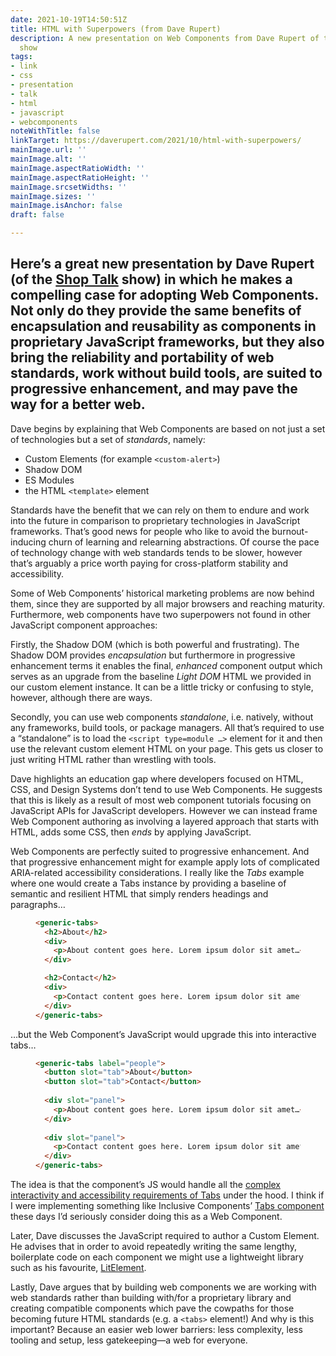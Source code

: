 ```yaml
---
date: 2021-10-19T14:50:51Z
title: HTML with Superpowers (from Dave Rupert)
description: A new presentation on Web Components from Dave Rupert of the Shop Talk
  show
tags:
- link
- css
- presentation
- talk
- html
- javascript
- webcomponents
noteWithTitle: false
linkTarget: https://daverupert.com/2021/10/html-with-superpowers/
mainImage.url: ''
mainImage.alt: ''
mainImage.aspectRatioWidth: ''
mainImage.aspectRatioHeight: ''
mainImage.srcsetWidths: ''
mainImage.sizes: ''
mainImage.isAnchor: false
draft: false

---
```

Here’s a great new presentation by Dave Rupert (of the [Shop Talk](https://shoptalkshow.com/) show) in which he makes a compelling case for adopting Web Components. Not only do they provide the same benefits of encapsulation and reusability as components in proprietary JavaScript frameworks, but they also bring the reliability and portability of web standards, work without build tools, are suited to progressive enhancement, and may pave the way for a better web. 
---

Dave begins by explaining that Web Components are based on not just a set of technologies but a set of _standards_, namely:

- Custom Elements (for example `<custom-alert>`)
- Shadow DOM
- ES Modules
- the HTML `<template>` element

Standards have the benefit that we can rely on them to endure and work into the future in comparison to proprietary technologies in JavaScript frameworks. That’s good news for people who like to avoid the burnout-inducing churn of learning and relearning abstractions. Of course the pace of technology change with web standards tends to be slower, however that’s arguably a price worth paying for cross-platform stability and accessibility.

Some of Web Components’ historical marketing problems are now behind them, since they are supported by all major browsers and reaching maturity. Furthermore, web components have two superpowers not found in other JavaScript component approaches: 

Firstly, the Shadow DOM (which is both powerful and frustrating). The Shadow DOM provides _encapsulation_ but furthermore in progressive enhancement terms it enables the final, _enhanced_ component output which serves as an upgrade from the baseline _Light DOM_ HTML we provided in our custom element instance. It can be a little tricky or confusing to style, however, although there are ways.

Secondly, you can use web components _standalone_, i.e. natively, without any frameworks, build tools, or package managers. All that’s required to use a “standalone” is to load the `<script type=module …>` element for it and then use the relevant custom element HTML on your page. This gets us closer to just writing HTML rather than wrestling with tools.

Dave highlights an education gap where developers focused on HTML, CSS, and Design Systems don’t tend to use Web Components. He suggests that this is likely as a result of most web component tutorials focusing on JavaScript APIs for JavaScript developers. However we can instead frame Web Component authoring as involving a layered approach that starts with HTML, adds some CSS, then _ends_ by applying JavaScript.

Web Components are perfectly suited to progressive enhancement. And that progressive enhancement might for example apply lots of complicated ARIA-related accessibility considerations. I really like the _Tabs_ example where one would create a Tabs instance by providing a baseline of semantic and resilient HTML that simply renders headings and paragraphs… 

<figure>

``` html
<generic-tabs>
  <h2>About</h2>
  <div>
    <p>About content goes here. Lorem ipsum dolor sit amet…</p>
  </div>

  <h2>Contact</h2>
  <div>
    <p>Contact content goes here. Lorem ipsum dolor sit amet…</p>
  </div> 
</generic-tabs>
```

</figure>

…but the Web Component’s JavaScript would upgrade this into interactive tabs…

<figure>

``` html
<generic-tabs label="people">
  <button slot="tab">About</button>
  <button slot="tab">Contact</button>
    
  <div slot="panel">
    <p>About content goes here. Lorem ipsum dolor sit amet…</p>
  </div>
    
  <div slot="panel">
    <p>Contact content goes here. Lorem ipsum dolor sit amet…</p>
  </div>
</generic-tabs>
```

</figure>

The idea is that the component’s JS would handle all the [complex interactivity and accessibility requirements of Tabs](https://github.com/thepassle/generic-components/blob/master/generic-tabs/GenericTabs.js#L98) under the hood. I think if I were implementing something like Inclusive Components’ [Tabs component](https://inclusive-components.design/tabbed-interfaces/) these days I’d seriously consider doing this as a Web Component.

Later, Dave discusses the JavaScript required to author a Custom Element. He advises that in order to avoid repeatedly writing the same lengthy, boilerplate code on each component we might use a lightweight library such as his favourite, [LitElement](https://lit-element.polymer-project.org/guide).

Lastly, Dave argues that by building web components we are working with web standards rather than building with/for a proprietary library and creating compatible components which pave the cowpaths for those becoming future HTML standards (e.g. a `<tabs>` element!) And why is this important? Because an easier web lower barriers: less complexity, less tooling and setup, less gatekeeping—a web for everyone.  
